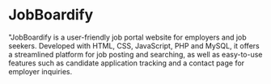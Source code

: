 # JobBoardify
"JobBoardify is a user-friendly job portal website for employers and job seekers. Developed with HTML, CSS, JavaScript, PHP and MySQL, it offers a streamlined platform for job posting and searching, as well as easy-to-use features such as candidate application tracking and a contact page for employer inquiries.
